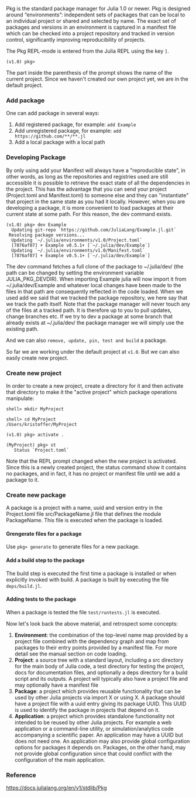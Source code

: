 Pkg is the standard package manager for Julia 1.0 or newer. Pkg is designed around “environments”: independent sets of packages that can be local to an individual project or shared and selected by name. The exact set of packages and versions in an environment is captured in a manifest file which can be checked into a project repository and tracked in version control, significantly improving reproducibility of projects.

The Pkg REPL-mode is entered from the Julia REPL using the key ``]``.

```
(v1.0) pkg>
```
The part inside the parenthesis of the prompt shows the name of the current project. Since we haven't created our own project yet, we are in the default project.    
### Add package
One can add package in several ways:    
1. Add registered package, for example: ``add Example``
2. Add unregistered package, for example: ``add https://github.com/**/**.jl``   
3. Add a local package with a local path

### Developing Package
By only using add your Manifest will always have a "reproducible state", in other words, as long as the repositories and registries used are still accessible it is possible to retrieve the exact state of all the dependencies in the project. This has the advantage that you can send your project (Project.toml and Manifest.toml) to someone else and they can "instantiate" that project in the same state as you had it locally. However, when you are developing a package, it is more convenient to load packages at their current state at some path. For this reason, the dev command exists.

```
(v1.0) pkg> dev Example
  Updating git-repo `https://github.com/JuliaLang/Example.jl.git`
 Resolving package versions...
  Updating `~/.julia/environments/v1.0/Project.toml`
  [7876af07] + Example v0.5.1+ [`~/.julia/dev/Example`]
  Updating `~/.julia/environments/v1.0/Manifest.toml`
  [7876af07] + Example v0.5.1+ [`~/.julia/dev/Example`]
```
The dev command fetches a full clone of the package to ~/.julia/dev/ (the path can be changed by setting the environment variable JULIA_PKG_DEVDIR). When importing Example julia will now import it from ~/.julia/dev/Example and whatever local changes have been made to the files in that path are consequently reflected in the code loaded. When we used add we said that we tracked the package repository, we here say that we track the path itself. Note that the package manager will never touch any of the files at a tracked path. It is therefore up to you to pull updates, change branches etc. If we try to dev a package at some branch that already exists at ~/.julia/dev/ the package manager we will simply use the existing path.

And we can also ``remove, update, pin, test and build`` a package.

So far we are working under the default project at ``v1.0``. But we can also easily create new project.
### Create new project
 In order to create a new project, create a directory for it and then activate that directory to make it the "active project" which package operations manipulate:
 
 ```
shell> mkdir MyProject

shell> cd MyProject
/Users/kristoffer/MyProject

(v1.0) pkg> activate .

(MyProject) pkg> st
    Status `Project.toml`
 ```
 Note that the REPL prompt changed when the new project is activated. Since this is a newly created project, the status command show it contains no packages, and in fact, it has no project or manifest file until we add a package to it.
 
 ### Create new package
 A package is a project with a name, uuid and version entry in the Project.toml file src/PackageName.jl file that defines the module PackageName. This file is executed when the package is loaded.
#### Grengerate files for a package
Use ``pkg> generate`` to generate files for a new package.
#### Add a build step to the package
The build step is executed the first time a package is installed or when explicitly invoked with build. A package is built by executing the file ``deps/build.jl``.
#### Adding tests to the package
When a package is tested the file ``test/runtests.jl`` is executed.

Now let's look back the above material, and retrospect some concepts:

1. **Environment**: the combination of the top-level name map provided by a project file combined with the dependency graph and map from packages to their entry points provided by a manifest file. For more detail see the manual section on code loading.
2. **Project**: a source tree with a standard layout, including a src directory for the main body of Julia code, a test directory for testing the project, docs for documentation files, and optionally a deps directory for a build script and its outputs. A project will typically also have a project file and may optionally have a manifest file
3. **Package**: a project which provides reusable functionality that can be used by other Julia projects via import X or using X. A package should have a project file with a uuid entry giving its package UUID. This UUID is used to identify the package in projects that depend on it.
4. **Application**: a project which provides standalone functionality not intended to be reused by other Julia projects. For example a web application or a command-line utility, or simulation/analytics code accompanying a scientific paper. An application may have a UUID but does not need one. An application may also provide global configuration options for packages it depends on. Packages, on the other hand, may not provide global configuration since that could conflict with the configuration of the main application.

### Reference
https://docs.julialang.org/en/v1/stdlib/Pkg

